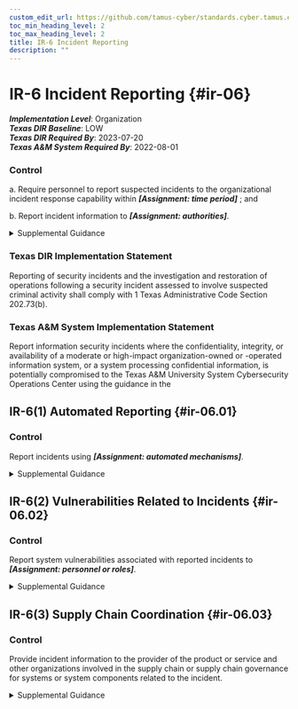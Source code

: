 ```yaml
---
custom_edit_url: https://github.com/tamus-cyber/standards.cyber.tamus.edu/tree/main/static/content/tamus.edu/TAMUS_profile.xml
toc_min_heading_level: 2
toc_max_heading_level: 2
title: IR-6 Incident Reporting
description: ""
---
```


# IR-6 Incident Reporting {#ir-06}

_**Implementation Level**_: Organization\
_**Texas DIR Baseline**_: LOW\
_**Texas DIR Required By**_: 2023-07-20\
_**Texas A&M System Required By**_: 2022-08-01

### Control

a. Require personnel to report suspected incidents to the organizational incident response capability within _**[Assignment: time period]**_ ; and

b. Report incident information to _**[Assignment: authorities]**_.

<details>
  <summary>Supplemental Guidance</summary>

a. Require personnel to report suspected incidents to the organizational incident response capability within _**[Assignment: time period]**_ ; and

b. Report incident information to _**[Assignment: authorities]**_.

</details>

### Texas DIR Implementation Statement

Reporting of security incidents and the investigation and restoration of operations following a security incident assessed to involve suspected criminal activity shall comply with 1 Texas Administrative Code Section 202.73(b).

### Texas A&M System Implementation Statement

Report information security incidents where the confidentiality, integrity, or availability of a moderate or high-impact organization-owned or -operated information system, or a system processing confidential information, is potentially compromised to the Texas A&M University System Cybersecurity Operations Center using the guidance in the 

## IR-6(1) Automated Reporting {#ir-06.01}

### Control

Report incidents using _**[Assignment: automated mechanisms]**_.

<details>
  <summary>Supplemental Guidance</summary>

Report incidents using _**[Assignment: automated mechanisms]**_.

</details>

## IR-6(2) Vulnerabilities Related to Incidents {#ir-06.02}

### Control

Report system vulnerabilities associated with reported incidents to _**[Assignment: personnel or roles]**_.

<details>
  <summary>Supplemental Guidance</summary>

Report system vulnerabilities associated with reported incidents to _**[Assignment: personnel or roles]**_.

</details>

## IR-6(3) Supply Chain Coordination {#ir-06.03}

### Control

Provide incident information to the provider of the product or service and other organizations involved in the supply chain or supply chain governance for systems or system components related to the incident.

<details>
  <summary>Supplemental Guidance</summary>

Provide incident information to the provider of the product or service and other organizations involved in the supply chain or supply chain governance for systems or system components related to the incident.

</details>

